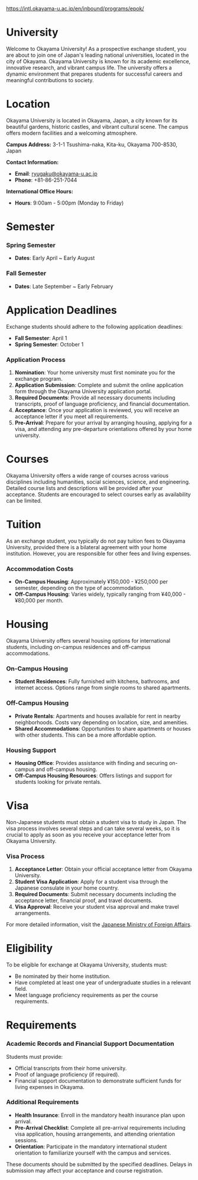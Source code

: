 https://intl.okayama-u.ac.jp/en/inbound/programs/epok/

# University

Welcome to Okayama University! As a prospective exchange student, you are about to join one of Japan's leading national universities, located in the city of Okayama. Okayama University is known for its academic excellence, innovative research, and vibrant campus life. The university offers a dynamic environment that prepares students for successful careers and meaningful contributions to society.



# Location

Okayama University is located in Okayama, Japan, a city known for its beautiful gardens, historic castles, and vibrant cultural scene. The campus offers modern facilities and a welcoming atmosphere.

**Campus Address:**
3-1-1 Tsushima-naka, Kita-ku, Okayama 700-8530, Japan

**Contact Information:**
- **Email**: ryugaku@okayama-u.ac.jp
- **Phone**: +81-86-251-7044

**International Office Hours:**
- **Hours**: 9:00am - 5:00pm (Monday to Friday)

# Semester

### Spring Semester

- **Dates**: Early April ~ Early August

### Fall Semester

- **Dates**: Late September ~ Early February

# Application Deadlines

Exchange students should adhere to the following application deadlines:

- **Fall Semester**: April 1
- **Spring Semester**: October 1

### Application Process

1. **Nomination**: Your home university must first nominate you for the exchange program.
2. **Application Submission**: Complete and submit the online application form through the Okayama University application portal.
3. **Required Documents**: Provide all necessary documents including transcripts, proof of language proficiency, and financial documentation.
4. **Acceptance**: Once your application is reviewed, you will receive an acceptance letter if you meet all requirements.
5. **Pre-Arrival**: Prepare for your arrival by arranging housing, applying for a visa, and attending any pre-departure orientations offered by your home university.

# Courses

Okayama University offers a wide range of courses across various disciplines including humanities, social sciences, science, and engineering. Detailed course lists and descriptions will be provided after your acceptance. Students are encouraged to select courses early as availability can be limited.

# Tuition

As an exchange student, you typically do not pay tuition fees to Okayama University, provided there is a bilateral agreement with your home institution. However, you are responsible for other fees and living expenses.

### Accommodation Costs

- **On-Campus Housing**: Approximately ¥150,000 - ¥250,000 per semester, depending on the type of accommodation.
- **Off-Campus Housing**: Varies widely, typically ranging from ¥40,000 - ¥80,000 per month.

# Housing

Okayama University offers several housing options for international students, including on-campus residences and off-campus accommodations.

### On-Campus Housing

- **Student Residences**: Fully furnished with kitchens, bathrooms, and internet access. Options range from single rooms to shared apartments.

### Off-Campus Housing

- **Private Rentals**: Apartments and houses available for rent in nearby neighborhoods. Costs vary depending on location, size, and amenities.
- **Shared Accommodations**: Opportunities to share apartments or houses with other students. This can be a more affordable option.

### Housing Support

- **Housing Office**: Provides assistance with finding and securing on-campus and off-campus housing.
- **Off-Campus Housing Resources**: Offers listings and support for students looking for private rentals.

# Visa

Non-Japanese students must obtain a student visa to study in Japan. The visa process involves several steps and can take several weeks, so it is crucial to apply as soon as you receive your acceptance letter from Okayama University.

### Visa Process

1. **Acceptance Letter**: Obtain your official acceptance letter from Okayama University.
2. **Student Visa Application**: Apply for a student visa through the Japanese consulate in your home country.
3. **Required Documents**: Submit necessary documents including the acceptance letter, financial proof, and travel documents.
4. **Visa Approval**: Receive your student visa approval and make travel arrangements.

For more detailed information, visit the [Japanese Ministry of Foreign Affairs](https://www.mofa.go.jp/j_info/visit/visa/).

# Eligibility

To be eligible for exchange at Okayama University, students must:

- Be nominated by their home institution.
- Have completed at least one year of undergraduate studies in a relevant field.
- Meet language proficiency requirements as per the course requirements.

# Requirements

### Academic Records and Financial Support Documentation

Students must provide:

- Official transcripts from their home university.
- Proof of language proficiency (if required).
- Financial support documentation to demonstrate sufficient funds for living expenses in Okayama.

### Additional Requirements

- **Health Insurance**: Enroll in the mandatory health insurance plan upon arrival.
- **Pre-Arrival Checklist**: Complete all pre-arrival requirements including visa application, housing arrangements, and attending orientation sessions.
- **Orientation**: Participate in the mandatory international student orientation to familiarize yourself with the campus and services.

These documents should be submitted by the specified deadlines. Delays in submission may affect your acceptance and course registration.

